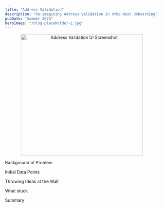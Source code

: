 ```yaml
---
title: "Address Validation"
description: "Re-imagining Address Validation in Vrbo Host Onboarding"
pubDate: "Summer 2023"
heroImage: "/blog-placeholder-1.jpg"
---
```


<p align="center">
  <img src="/blog-placeholder-1.jpg" alt="Address Validation UI Screenshot" width="400" />
</p>

Background of Problem

Initial Data Points

Throwing Ideas at the Wall

What stuck

Summary

